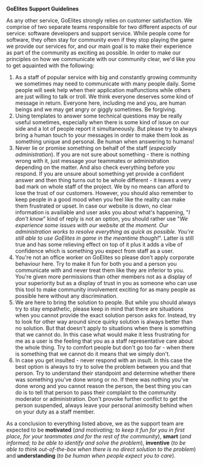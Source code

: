 **GoElites Support Guidelines**

As any other service, GoElites strongly relies on customer satisfaction. We comprise of two separate teams responsible for two different aspects of our service: software developers and support service. While people come for software, they often stay for community even if they stop playing the game we provide our services for, and our main goal is to make their experience as part of the community as exciting as possible. In order to make our principles on how we communicate with our community clear, we'd like you to get aquainted with the following:

1. As a staff of popular service with big and constantly growing community we sometimes may need to communicate with many people daily. Some people will seek help when their application malfunctions while others are just willing to talk or troll. We think everyone deserves some kind of message in return. Everyone here, including me and you, are human beings and we may get angry or giggly sometimes. Be forgiving.
2. Using templates to answer some technical questions may be really useful sometimes, especially when there is some kind of issue on our side and a lot of people report it simultaneously. But please try to always bring a human touch to your messages in order to make them look as something unique and personal. Be human when answering to humans!
3. Never lie or promise something on behalf of the staff (*especially administration*). If you are not sure about something - there is nothing wrong with it, just message your teammates or administration depending on the matter. And also check everything before you respond. If you are unsure about something yet provide a confident answer and then thing turns out to be whole different - it leaves a very bad mark on whole staff of the project. We by no means can afford to lose the trust of our customers. However, you should also remember to keep people in a good mood when you feel like the reality can make them frustrated or upset. In case our website is down, no clear information is availiable and user asks you about what's happening, "*I don't know*" kind of reply is not an option, you should rather use "*We experience some issues with our website at the moment. Our administration works to resolve everything as quick as possible. You're still able to use GoElites in game in the meantime though!*". Latter is still true and has some relieving effect on top of it plus it adds a vibe of confidence which is something you expect from staff as a user.
4. You're not an office worker on GoElites so please don't apply corporate behaviour here. Try to make it fun for both you and a person you communicate with and never treat them like they are inferior to you. You're given more permissions than other members not as a display of your superiority but as a display of trust in you as someone who can use this tool to make community involvement exciting for as many people as possible here without any discrimination.
5. We are here to bring the solution to people. But while you should always try to stay empathetic, please keep in mind that there are situations when you cannot provide the exact solution person asks for. Instead, try to look for other way around since quirky solution is always better than no solution. But that doesn't apply to situations when there is something that we cannot do. In this case what would make it less frustrating for me as a user is the feeling that you as a staff representative care about the whole thing. Try to comfort people but don't go too far - when there is something that we cannot do it means that we simply don't.
6. In case you get insulted - never respond with an insult. In this case the best option is always to try to solve the problem between you and that person. Try to understand their standpoint and determine whether there was something you've done wrong or no. If there was nothing you've done wrong and you cannot reason the person, the best thing you can do is to tell that person to pass their complaint to the community moderator or administration. Don't provoke further conflict to get the person suspended, always leave your personal animosity behind when on your duty as a staff member.

As a conclusion to everything listed above, we as the support team are expected to be **motivated** (*and motivating; to keep it fun for you in first place, for your teammates and for the rest of the community*), **smart** (*and informed; to be able to identify and solve the problem*), **inventive** (*to be able to think out-of-the-box when there is no direct solution to the problem*) and **understanding** (*to be human when people expect you to care*).
